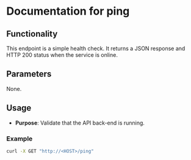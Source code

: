 # Documentation for ping

## Functionality

This endpoint is a simple health check. It returns a JSON response and HTTP 200 status when the service is online.

## Parameters

None.

## Usage

- **Purpose**: Validate that the API back-end is running.

### Example
```bash
curl -X GET "http://<HOST>/ping"
```